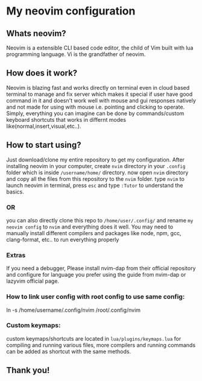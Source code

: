 # My neovim configuration

## Whats neovim?

Neovim is a extensible CLI based code editor, the child of Vim built with lua programming language. Vi is the grandfather of neovim.

## How does it work?

Neovim is blazing fast and works directly on terminal even in cloud based terminal to manage and fix server which makes it special if user have good command in it and doesn't work well with mouse and gui responses natively and not made for using with mouse i.e. pointing and clicking to operate. Simply, everything you can imagine can be done by commands/custom keyboard shortcuts that works in differnt modes like(normal,insert,visual,etc..).

## How to start using?

Just download/clone my entire repository to get my configuration. After installing neovim in your computer, create `nvim` directory in your `.config` folder which is inside `/username/home/` directory. now open `nvim` directory and copy all the files from this repository to the `nvim` folder. type `nvim` to launch neovim in terminal, press `esc` and type `:Tutor` to understand the basics.

### OR

you can also directly clone this repo to `/home/user/.config/` and rename `my neovim config` to `nvim` and everything does it well. You may need to manually install different compilers and packages like node, npm, gcc, clang-format, etc.. to run everything properly

### Extras

If you need a debugger, Please install nvim-dap from their official repository and configure for language you prefer using the guide from nvim-dap or lazyvim official page.

### How to link user config with root config to use same config:

ln -s /home/username/.config/nvim /root/.config/nvim

### Custom keymaps:

custom keymaps/shortcuts are located in `lua/plugins/keymaps.lua` for compiling and running various files, more compilers and running commands can be added as shortcut with the same methods.

## Thank you!
